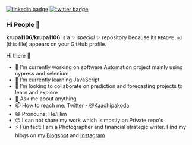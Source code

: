 [![linkedin badge](https://img.shields.io/badge/%20-Sai%20Krupa%20Peraka-blue?style=flat&logo=linkedin)](https://www.linkedin.com/in/sai-krupa-peraka-69a116103/)
[![twitter badge](https://img.shields.io/badge/%20-Kadhipakoda-blue?style=flat&logo=twitter)](https://twitter.com/Kaadhipakoda)



### Hi People 👋

**krupa1106/krupa1106** is a ✨ _special_ ✨ repository because its `README.md` (this file) appears on your GitHub profile.



Hi there 👋
- 🔭 I’m currently working on software Automation project mainly using cypress and selenium
- 🌱 I’m currently learning JavaScript
- 👯 I’m looking to collaborate on prediction and forecasting projects to learn and explore
- 💬 Ask me about anything
- 📫 How to reach me: Twitter - @Kaadhipakoda
- 😄 Pronouns: He/Him
- 😔 I can not share my work which is mostly on Private repo's
- ⚡ Fun fact: I am a Photographer and financial strategic writer. Find my blogs on my [Blogspot](https://t.co/JtxyefMfTv?amp=1) and [Instagram](https://www.instagram.com/kadhipakora/) 
